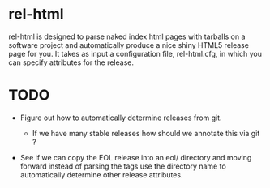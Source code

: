 # rel-html

rel-html is designed to parse naked index html pages
with tarballs on a software project and automatically
produce a nice shiny HTML5 release page for you. It takes
as input a configuration file, rel-html.cfg, in which
you can specify attributes for the release.

# TODO

 * Figure out how to automatically determine releases
   from git.

	- If we have many stable releases how should
	  we annotate this via git ?

 * See if we can copy the EOL release into an eol/ directory
   and moving forward instead of parsing the tags use the
   directory name to automatically determine other release
   attributes.

